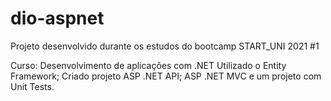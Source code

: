 # dio-aspnet
Projeto desenvolvido durante os estudos do bootcamp START_UNI 2021 #1

Curso: Desenvolvimento de aplicações com .NET
Utilizado o Entity Framework;
Criado projeto ASP .NET API; ASP .NET MVC e um projeto com Unit Tests.
